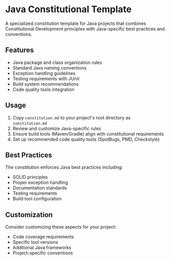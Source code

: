 # Java Constitutional Template

A specialized constitution template for Java projects that combines Constitutional Development principles with Java-specific best practices and conventions.

## Features

- Java package and class organization rules
- Standard Java naming conventions
- Exception handling guidelines
- Testing requirements with JUnit
- Build system recommendations
- Code quality tools integration

## Usage

1. Copy `constitution.md` to your project's root directory as `constitution.md`
2. Review and customize Java-specific rules
3. Ensure build tools (Maven/Gradle) align with constitutional requirements
4. Set up recommended code quality tools (SpotBugs, PMD, Checkstyle)

## Best Practices

The constitution enforces Java best practices including:
- SOLID principles
- Proper exception handling
- Documentation standards
- Testing requirements
- Build tool configuration

## Customization

Consider customizing these aspects for your project:
- Code coverage requirements
- Specific tool versions
- Additional Java frameworks
- Project-specific conventions
